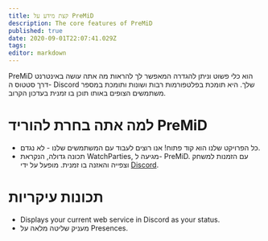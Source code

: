 ```yaml
---
title: קצת מידע על PreMiD
description: The core features of PreMiD
published: true
date: 2020-09-01T22:07:41.029Z
tags:
editor: markdown
---
```


PreMiD הוא כלי פשוט וניתן להגדרה המאפשר לך להראות מה אתה עושה באינטרנט דרך סטטוס ה- Discord שלך. היא תומכת בפלטפורמות רבות ושונות ותומכת במספר משתמשים הצופים באותו תוכן בו זמנית בעדכון הקרוב.

# למה אתה בחרת להוריד PreMiD
- כל הפרויקט שלנו הוא קוד פתוח! אנו רוצים לעבוד עם המשתמשים שלנו - לא נגדם.
- תכונה גדולה, הנקראת WatchParties, מגיעה ל- PreMiD. עם הזמנות למשחק וצפייה והאזנה בו זמנית. מופעל על ידי [ Discord](https://discordapp.com/).

# תכונות עיקריות
- Displays your current web service in Discord as your status.
- מעניק שליטה מלאה על Presences.